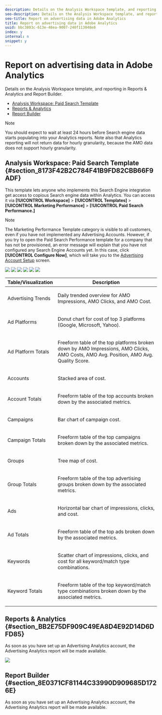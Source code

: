 ```yaml
---
description: Details on the Analysis Workspace template, and reporting in Reports & Analytics and Report Builder.
seo-description: Details on the Analysis Workspace template, and reporting in Reports & Analytics and Report Builder.
seo-title: Report on advertising data in Adobe Analytics
title: Report on advertising data in Adobe Analytics
uuid: bbc3803c-613e-48ea-9007-240f113048e8
index: y
internal: n
snippet: y
---
```


# Report on advertising data in Adobe Analytics

Details on the Analysis Workspace template, and reporting in Reports & Analytics and Report Builder.

* [Analysis Workspace: Paid Search Template](../../c_advertising_analytics/c_adanalytics_workflow/aa_report_ad_data_an.md#section_8173F42B2C784F41B9FD82CBB66F9ADF) 
* [Reports & Analytics](../../c_advertising_analytics/c_adanalytics_workflow/aa_report_ad_data_an.md#section_BB2E75DF909C49EA8D4E92D14D6DFD85) 
* [Report Builder](../../c_advertising_analytics/c_adanalytics_workflow/aa_report_ad_data_an.md#section_8E0371CF81144C33990D909685D1726E)

>[!NOTE]
>
>You should expect to wait at least 24 hours before Search engine data starts populating into your Analytics reports. Note also that Analytics reporting will not return data for hourly granularity, because the AMO data does not support hourly granularity.

## Analysis Workspace: Paid Search Template {#section_8173F42B2C784F41B9FD82CBB66F9ADF}

This template lets anyone who implements this Search Engine integration get access to copious Search engine data within Analytics. You can access it via **[!UICONTROL Workspace]** > **[!UICONTROL Templates]** > **[!UICONTROL Marketing Performance]** > **[!UICONTROL Paid Search Performance.]**

>[!NOTE]
>
>The Marketing Performance Template category is visible to all customers, even if you have not implemented any Advertising Accounts. However, if you try to open the Paid Search Performance template for a company that has not be provisioned, an error message will explain that you have not configured any Search Engine Accounts yet. In this case, click **[!UICONTROL Configure Now]**, which will take you to the [Advertising Account Setup](../../c_advertising_analytics/c_adanalytics_workflow/aa_create_ad_account.md#concept_1958E8C15C334E8B9DC510EC8D5DCA7C) screen.

![](assets/aa_aw.png)  ![](assets/aa_aw2.png) ![](assets/aa_aw3.png) ![](assets/aa_aw4.png)  ![](assets/aa_aw5.png) ![](assets/aa_aw6.png)

<table id="table_3EE6A56CCE6F4AA8AA0C61FD3C0169EE"> 
 <thead> 
  <tr> 
   <th colname="col1" class="entry"> Table/Visualization </th> 
   <th colname="col2" class="entry"> Description </th> 
  </tr>
 </thead>
 <tbody> 
  <tr> 
   <td colname="col1"> <p>Advertising Trends </p> </td> 
   <td colname="col2"> <p>Daily trended overview for AMO Impressions, AMO Clicks, and AMO Cost. </p> </td> 
  </tr> 
  <tr> 
   <td colname="col1"> <p>Ad Platforms </p> </td> 
   <td colname="col2"> <p>Donut chart for cost of top 3 platforms (Google, Microsoft, Yahoo). </p> </td> 
  </tr> 
  <tr> 
   <td colname="col1"> <p>Ad Platform Totals </p> </td> 
   <td colname="col2"> <p>Freeform table of the top platforms broken down by AMO Impressions, AMO Clicks, AMO Costs, AMO Avg. Position, AMO Avg. Quality Score. </p> </td> 
  </tr> 
  <tr> 
   <td colname="col1"> <p>Accounts </p> </td> 
   <td colname="col2"> <p>Stacked area of cost. </p> </td> 
  </tr> 
  <tr> 
   <td colname="col1"> <p>Account Totals </p> </td> 
   <td colname="col2"> <p>Freeform table of the top accounts broken down by the associated metrics. </p> </td> 
  </tr> 
  <tr> 
   <td colname="col1"> <p>Campaigns </p> </td> 
   <td colname="col2"> <p>Bar chart of campaign cost. </p> </td> 
  </tr> 
  <tr> 
   <td colname="col1"> <p>Campaign Totals </p> </td> 
   <td colname="col2"> <p>Freeform table of the top campaigns broken down by the associated metrics. </p> </td> 
  </tr> 
  <tr> 
   <td colname="col1"> <p>Groups </p> </td> 
   <td colname="col2"> <p>Tree map of cost. </p> </td> 
  </tr> 
  <tr> 
   <td colname="col1"> <p>Group Totals </p> </td> 
   <td colname="col2"> <p>Freeform table of the top advertising groups broken down by the associated metrics. </p> </td> 
  </tr> 
  <tr> 
   <td colname="col1"> <p>Ads </p> </td> 
   <td colname="col2"> <p>Horizontal bar chart of impressions, clicks, and cost. </p> </td> 
  </tr> 
  <tr> 
   <td colname="col1"> <p>Ad Totals </p> </td> 
   <td colname="col2"> <p>Freeform table of the top ads broken down by the associated metrics. </p> </td> 
  </tr> 
  <tr> 
   <td colname="col1"> <p>Keywords </p> </td> 
   <td colname="col2"> <p>Scatter chart of impressions, clicks, and cost for all keyword/match type combinations. </p> </td> 
  </tr> 
  <tr> 
   <td colname="col1"> <p>Keyword Totals </p> </td> 
   <td colname="col2"> <p>Freeform table of the top keyword/match type combinations broken down by the associated metrics. </p> </td> 
  </tr> 
 </tbody> 
</table>

## Reports & Analytics {#section_BB2E75DF909C49EA8D4E92D14D6DFD85}

As soon as you have set up an Advertising Analytics account, the Advertising Analytics report will be made available.

![](assets/aa_randa.png)

## Report Builder {#section_8E0371CF81144C33990D909685D1726E}

As soon as you have set up an Advertising Analytics account, the Advertising Analytics report will be made available. 
